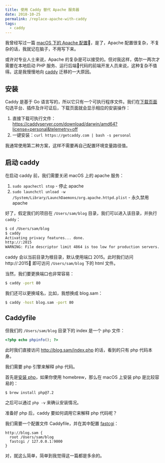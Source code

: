 ```yaml
---
title: 使用 Caddy 替代 Apache 服务器
date: 2018-10-25
permalink: /replace-apache-with-caddy
tags:
  - caddy
---
```


我曾经写过一篇 [macOS 下的 Apache 配置](https://blog.zfanw.com/macos-apache/)，是了，Apache 配置很复杂，不复杂的话，我就记在脑子，不用写下来。

或许对专业人士来说，Apache 的复杂是可以接受的。但对我这样，偶尔一两次才需要在本地启动 PHP 服务、运行后端代码的前端开发人员来说，这种复杂不值得。这是我慢慢地向 [caddy](https://caddyserver.com) 迁移的一大原因。

## 安装

Caddy 是基于 Go 语言写的，所以它只有一个可执行程序文件。我们在[下载页面](https://caddyserver.com/download)勾选平台、插件及许可证后，下载页面就会显示相应的安装操作：

1. 直接下载可执行文件：https://caddyserver.com/download/darwin/amd64?license=personal&telemetry=off
2. 一键安装：`curl https://getcaddy.com | bash -s personal`

我通常使用第二种方案，这样不需要再自己配置环境变量路径值。

## 启动 caddy

在启动 caddy 前，我们需要关闭 macOS 上的 apache 服务：

1. `sudo apachectl stop` - 停止 apache
2. `sudo launchctl unload -w /System/Library/LaunchDaemons/org.apache.httpd.plist` - 永久禁用 apache

好了，假定我们的项目在 `/Users/sam/blog` 目录，我们可以进入该目录，并执行 `caddy`：

```sh
$ cd /Users/sam/blog
$ caddy
Activating privacy features... done.
http://:2015
WARNING: File descriptor limit 4864 is too low for production servers. At least 8192 is recommended. Fix with "ulimit -n 8192".
```
caddy 会以当前目录为根目录，默认使用端口 2015。此时我们访问 http://:2015 即可访问 `/Users/sam/blog` 下的 html 文件。

当然，我们要更换端口也非常容易：

```sh
$ caddy -port 80
```
我们还可以更换域名，比如，我想换成 blog.sam：

```sh
$ caddy -host blog.sam -port 80
```
## Caddyfile

但我们的 `/Users/sam/blog` 目录下的 index 是一个 php 文件：

```php
<?php echo phpinfo(); ?>
```
此时我们直接访问 http://blog.sam/index.php 的话，看到的只有 php 代码本身。

我们需要 php 引擎来解释 php 代码。

首先是[安装 php](https://secure.php.net/manual/en/install.macosx.php)，如果你使用 homebrew，那么在 macOS 上安装 php 是比较容易的：

```sh
$ brew install php@7.2
```
之后可以通过 `php -v` 来确认安装情况。

准备好 php 后，caddy 要如何调用它来解释 php 代码呢？

我们需要一个配置文件 Caddyfile，并在其中配置 [fastcgi](https://caddyserver.com/docs/fastcgi)：

```Caddyfile
http://blog.sam {
  root /Users/sam/blog
  fastcgi / 127.0.0.1:9000
}
```
对，就这么简单，简单到我觉得这一篇都是多余的。

